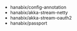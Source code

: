 - hanabix/config-annotation
- hanabix/akka-stream-netty
- hanabix/akka-stream-oauth2
- hanabix/passport
